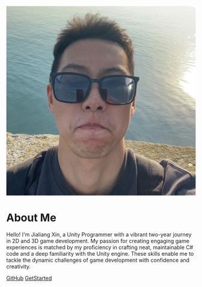 <!-- _coverpage.md -->

![logo](/me.png ':size=10%')

# About Me

<div style="max-width: 600px; margin: auto;">
  Hello! I'm Jialiang Xin, a Unity Programmer with a vibrant two-year journey in 2D and 3D game development. My passion for creating engaging game experiences is matched by my proficiency in crafting neat, maintainable C# code and a deep familiarity with the Unity engine. These skills enable me to tackle the dynamic challenges of game development with confidence and creativity.
</div>

[GitHub](https://github.com/x739809514)
[GetStarted](#JialiangXin)